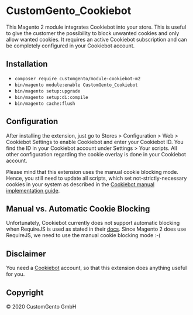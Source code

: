 # CustomGento_Cookiebot
This Magento 2 module integrates Cookiebot into your store. This is useful to give the customer the possibility to block unwanted cookies and only allow wanted cookies. It requires an active Cookiebot subscription and can be completely configured in your Cookiebot account. 

## Installation
- `composer require customgento/module-cookiebot-m2`
- `bin/magento module:enable CustomGento_Cookiebot`
- `bin/magento setup:upgrade`
- `bin/magento setup:di:compile`
- `bin/magento cache:flush`

## Configuration
After installing the extension, just go to Stores > Configuration > Web > Cookiebot Settings to enable Cookiebot and enter your Cookiebot ID. You find the ID in your Cookiebot account under Settings > Your scripts. All other configuration regarding the cookie overlay is done in your Cookiebot account.

Please mind that this extension uses the manual cookie blocking mode. Hence, you still need to update all scripts, which set not-strictly-necessary cookies in your system as described in the [Cookiebot manual implementation guide](https://www.cookiebot.com/en/manual-implementation/).

## Manual vs. Automatic Cookie Blocking
Unfortunately, Cookiebot currently does not support automatic blocking when RequireJS is used as stated in their [docs](https://support.cookiebot.com/hc/en-us/articles/360015039559-Installing-Cookiebot-in-Magento-2-3-4). Since Magento 2 does use RequireJS, we need to use the manual cookie blocking mode :-(

## Disclaimer
You need a [Cookiebot](https://www.cookiebot.com/) account, so that this extension does anything useful for you.

## Copyright
&copy; 2020 CustomGento GmbH
